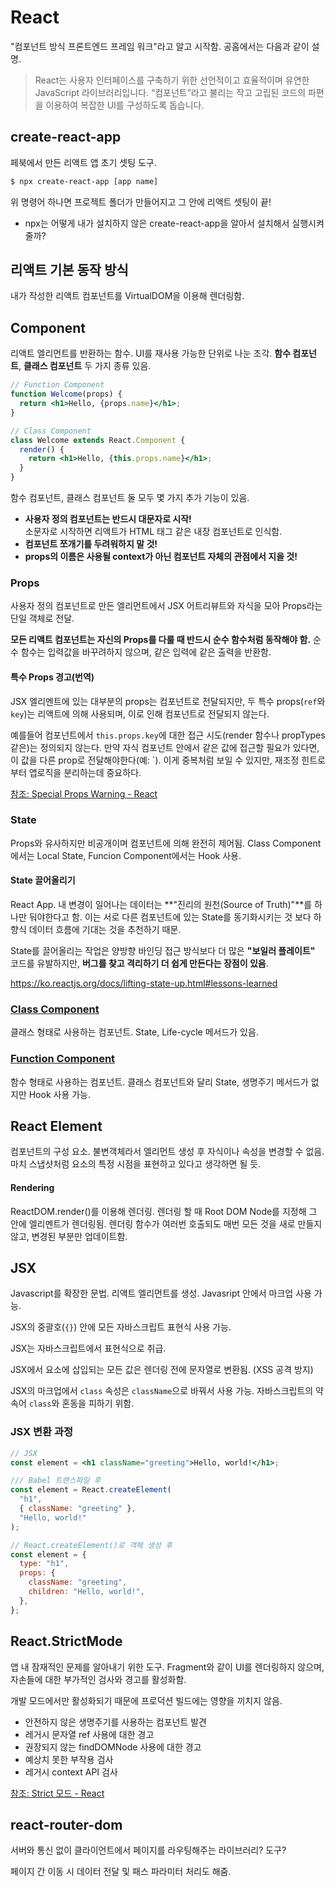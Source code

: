 # React

"컴포넌트 방식 프론트엔드 프레임 워크"라고 알고 시작함. 공홈에서는 다음과 같이 설명.

> React는 사용자 인터페이스를 구축하기 위한 선언적이고 효율적이며 유연한 JavaScript 라이브러리입니다. “컴포넌트”라고 불리는 작고 고립된 코드의 파편을 이용하여 복잡한 UI를 구성하도록 돕습니다.

## create-react-app

페북에서 만든 리액트 앱 초기 셋팅 도구.

```bash
$ npx create-react-app [app name]
```

위 명령어 하나면 프로젝트 폴더가 만들어지고 그 안에 리액트 셋팅이 끝!

- npx는 어떻게 내가 설치하지 않은 create-react-app을 알아서 설치해서 실행시켜줄까?

## 리액트 기본 동작 방식

내가 작성한 리액트 컴포넌트를 VirtualDOM을 이용해 렌더링함.

## Component

리액트 엘리먼트를 반환하는 함수. UI를 재사용 가능한 단위로 나눈 조각. **함수 컴포넌트**, **클래스 컴포넌트** 두 가지 종류 있음.

```jsx
// Function Component
function Welcome(props) {
  return <h1>Hello, {props.name}</h1>;
}

// Class Component
class Welcome extends React.Component {
  render() {
    return <h1>Hello, {this.props.name}</h1>;
  }
}
```

함수 컴포넌트, 클래스 컴포넌트 둘 모두 몇 가지 추가 기능이 있음.

- **사용자 정의 컴포넌트는 반드시 대문자로 시작!**<br/>소문자로 시작하면 리액트가 HTML 태그 같은 내장 컴포넌트로 인식함.
- **컴포넌트 쪼개기를 두려워하지 말 것!**
- **props의 이름은 사용될 context가 아닌 컴포넌트 자체의 관점에서 지을 것!**

### Props

사용자 정의 컴포넌트로 만든 엘리먼트에서 JSX 어트리뷰트와 자식을 모아 Props라는 단일 객체로 전달.

**모든 리액트 컴포넌트는 자신의 Props를 다룰 때 반드시 순수 함수처럼 동작해야 함.** 순수 함수는 입력값을 바꾸려하지 않으며, 같은 입력에 같은 출력을 반환함.

#### 특수 Props 경고(번역)

JSX 엘리멘트에 있는 대부분의 props는 컴포넌트로 전달되지만, 두 특수 props(`ref`와 `key`)는 리액트에 의해 사용되며, 이로 인해 컴포넌트로 전달되지 않는다.

예를들어 컴포넌트에서 `this.props.key`에 대한 접근 시도(render 함수나 propTypes 같은)는 정의되지 않는다. 만약 자식 컴포넌트 안에서 같은 값에 접근할 필요가 있다면, 이 값을 다른 prop로 전달해야한다(예: `<ListItemWrapper key={result.id} id={result.id} />). 이게 중복처럼 보일 수 있지만, 재조정 힌트로부터 앱로직을 분리하는데 중요하다.

[참조: Special Props Warning - React](https://reactjs.org/warnings/special-props.html)

### State

Props와 유사하지만 비공개이며 컴포넌트에 의해 완전히 제어됨. Class Component에서는 Local State, Funcion Component에서는 Hook 사용.

#### State 끌어올리기

React App. 내 변경이 일어나는 데이터는 **"진리의 원천(Source of Truth)"**를 하나만 둬야한다고 함.
이는 서로 다른 컴포넌트에 있는 State를 동기화시키는 것 보다 하향식 데이터 흐름에 기대는 것을 추천하기 때문.

State를 끌어올리는 작업은 양방향 바인딩 접근 방식보다 더 많은 **"보일러 플레이트"** 코드를 유발하지만, **버그를 찾고 격리하기 더 쉽게 만든다는 장점이 있음**.

https://ko.reactjs.org/docs/lifting-state-up.html#lessons-learned

### [Class Component](class-component.md)

클래스 형태로 사용하는 컴포넌트. State, Life-cycle 메서드가 있음.

### [Function Component](function-component.md)

함수 형태로 사용하는 컴포넌트. 클래스 컴포넌트와 달리 State, 생명주기 메서드가 없지만 Hook 사용 가능.

## React Element

컴포넌트의 구성 요소. 불변객체라서 엘리먼트 생성 후 자식이나 속성을 변경할 수 없음. 마치 스냅샷처럼 요소의 특정 시점을 표현하고 있다고 생각하면 될 듯.

#### Rendering

ReactDOM.render()를 이용해 렌더링. 렌더링 할 때 Root DOM Node를 지정해 그 안에 엘리멘트가 렌더링됨. 렌더링 함수가 여러번 호출되도 매번 모든 것을 새로 만들지 않고, 변경된 부분만 업데이트함.

## JSX

Javascript를 확장한 문법. 리액트 엘리먼트를 생성. Javasript 안에서 마크업 사용 가능.

JSX의 중괄호(`{}`) 안에 모든 자바스크립트 표현식 사용 가능.

JSX는 자바스크립트에서 표현식으로 취급.

JSX에서 요소에 삽입되는 모든 값은 렌더링 전에 문자열로 변환됨. (XSS 공격 방지)

JSX의 마크업에서 `class` 속성은 `className`으로 바꿔서 사용 가능. 자바스크립트의 약속어 `class`와 혼동을 피하기 위함.

### JSX 변환 과정

```jsx
// JSX
const element = <h1 className="greeting">Hello, world!</h1>;
```

```javascript
/// Babel 트랜스파일 후
const element = React.createElement(
  "h1",
  { className: "greeting" },
  "Hello, world!"
);
```

```javascript
// React.createElement()로 객체 생성 후
const element = {
  type: "h1",
  props: {
    className: "greeting",
    children: "Hello, world!",
  },
};
```

## React.StrictMode

앱 내 잠재적인 문제를 알아내기 위한 도구. Fragment와 같이 UI를 렌더링하지 않으며, 자손들에 대한 부가적인 검사와 경고를 활성화함.

개발 모드에서만 활성화되기 때문에 프로덕션 빌드에는 영향을 끼치지 않음.

- 안전하지 않은 생명주기를 사용하는 컴포넌트 발견
- 레거시 문자열 ref 사용에 대한 경고
- 권장되지 않는 findDOMNode 사용에 대한 경고
- 예상치 못한 부작용 검사
- 레거시 context API 검사

[참조: Strict 모드 - React](https://ko.reactjs.org/docs/strict-mode.html)

## react-router-dom

서버와 통신 없이 클라이언트에서 페이지를 라우팅해주는 라이브러리? 도구?

페이지 간 이동 시 데이터 전달 및 패스 파라미터 처리도 해줌.
